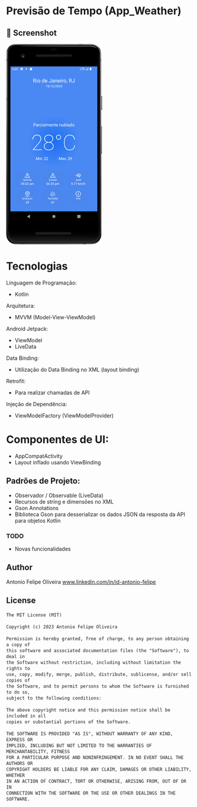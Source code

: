 # Previsão de Tempo (App_Weather)


## :camera_flash: Screenshot
<!-- You can add more screenshots here if you like -->
<img src="/result/Screenshot_20231219_150555.png" width="260">&emsp;





# Tecnologias 
 Linguagem de Programação:
- Kotlin

 Arquitetura:  
-  MVVM (Model-View-ViewModel)

 Android Jetpack:
 - ViewModel
 - LiveData

Data Binding:

- Utilização do Data Binding no XML (layout binding)

Retrofit:
- Para realizar chamadas de API

Injeção de Dependência:
- ViewModelFactory (ViewModelProvider)

# Componentes de UI:
- AppCompatActivity
- Layout inflado usando ViewBinding

## Padrões de Projeto:

- Observador / Observable (LiveData)  
- Recursos de string e dimensões no XML  
- Gson Annotations  
- Biblioteca Gson para desserializar os dados JSON da resposta da API para objetos Kotlin


### TODO
- Novas funcionalidades

## Author
Antonio Felipe Oliveira www.linkedin.com/in/id-antonio-felipe

## License
```
The MIT License (MIT)

Copyright (c) 2023 Antonio Felipe Oliveira

Permission is hereby granted, free of charge, to any person obtaining a copy of
this software and associated documentation files (the "Software"), to deal in
the Software without restriction, including without limitation the rights to
use, copy, modify, merge, publish, distribute, sublicense, and/or sell copies of
the Software, and to permit persons to whom the Software is furnished to do so,
subject to the following conditions:

The above copyright notice and this permission notice shall be included in all
copies or substantial portions of the Software.

THE SOFTWARE IS PROVIDED "AS IS", WITHOUT WARRANTY OF ANY KIND, EXPRESS OR
IMPLIED, INCLUDING BUT NOT LIMITED TO THE WARRANTIES OF MERCHANTABILITY, FITNESS
FOR A PARTICULAR PURPOSE AND NONINFRINGEMENT. IN NO EVENT SHALL THE AUTHORS OR
COPYRIGHT HOLDERS BE LIABLE FOR ANY CLAIM, DAMAGES OR OTHER LIABILITY, WHETHER
IN AN ACTION OF CONTRACT, TORT OR OTHERWISE, ARISING FROM, OUT OF OR IN
CONNECTION WITH THE SOFTWARE OR THE USE OR OTHER DEALINGS IN THE SOFTWARE.
```
